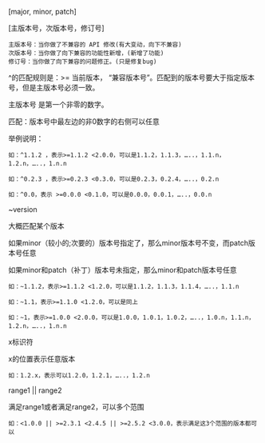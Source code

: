 [major, minor, patch] 

[主版本号，次版本号，修订号]
```
主版本号：当你做了不兼容的 API 修改(有大变动，向下不兼容)
次版本号：当你做了向下兼容的功能性新增，(新增了功能)
修订号：当你做了向下兼容的问题修正。(只是修复bug)
```


^的匹配规则是：>= 当前版本， “兼容版本号”。匹配到的版本号要大于指定版本号，但是主版本号必须一致。

主版本号 是第一个非零的数字。

匹配：版本号中最左边的非0数字的右侧可以任意

举例说明：
```
如：^1.1.2 ，表示>=1.1.2 <2.0.0，可以是1.1.2，1.1.3，…..，1.1.n，1.2.n，…..，1.n.n

如：^0.2.3 ，表示>=0.2.3 <0.3.0，可以是0.2.3，0.2.4，…..，0.2.n

如：^0.0，表示 >=0.0.0 <0.1.0，可以是0.0.0，0.0.1，…..，0.0.n
```

~version

大概匹配某个版本

如果minor（较小的;次要的）版本号指定了，那么minor版本号不变，而patch版本号任意

如果minor和patch（补丁）版本号未指定，那么minor和patch版本号任意
```
如：~1.1.2，表示>=1.1.2 <1.2.0，可以是1.1.2，1.1.3，1.1.4，…..，1.1.n

如：~1.1，表示>=1.1.0 <1.2.0，可以是同上

如：~1，表示>=1.0.0 <2.0.0，可以是1.0.0，1.0.1，1.0.2，…..，1.0.n，1.1.n，1.2.n，…..，1.n.n
```

x标识符

x的位置表示任意版本
```
如：1.2.x，表示可以1.2.0，1.2.1，…..，1.2.n
```

range1 || range2

满足range1或者满足range2，可以多个范围
```
如：<1.0.0 || >=2.3.1 <2.4.5 || >=2.5.2 <3.0.0，表示满足这3个范围的版本都可以
```
